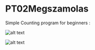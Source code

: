 # PT02Megszamolas

Simple Counting program for beginners :

![alt text](https://github.com/Leone717/PT02Megszamolas/blob/master/Megszamolas0.png)

![alt text](https://github.com/Leone717/PT02Megszamolas/blob/master/Megszamolas.png)
